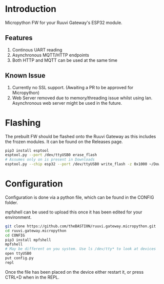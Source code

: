 # Introduction
Micropython FW for your Ruuvi Gateway's ESP32 module.

## Features
1. Continous UART reading
2. Asynchronous MQTT/HTTP endpoints
3. Both HTTP and MQTT can be used at the same time

## Known Issue
1. Currently no SSL support. (Awaiting a PR to be approved for Micropython)
2. Web Server removed due to memory/threading issue whilst using lan. Asynchronous web server might be used in the future.

# Flashing
The prebuilt FW should be flashed onto the Ruuvi Gateway as this includes the frozen modules. It can be found on the Releases page.

```bash
pip3 install esptool
esptool.py --port /dev/ttyUSB0 erase_flash
# Assumes only on is present in Downloads
esptool.py --chip esp32 --port /dev/ttyUSB0 write_flash -z 0x1000 ~/Downloads/ruuviGW_v*
```

# Configuration
Configuration is done via a python file, which can be found in the CONFIG folder.

mpfshell can be used to upload this once it has been edited for your environment.

```bash
git clone https://github.com/theBASTI0N/ruuvi.gateway.micropython.git
cd ruuvi.gateway.micropython
cd CONFIG
pip3 install mpfshell
mpfshell
# May be different on you system. Use ls /dev/tty* to look at devices
open ttyUSB0
put config.py
repl
```

Once the file has been placed on the device either restart it, or press CTRL+D when in the REPL.
